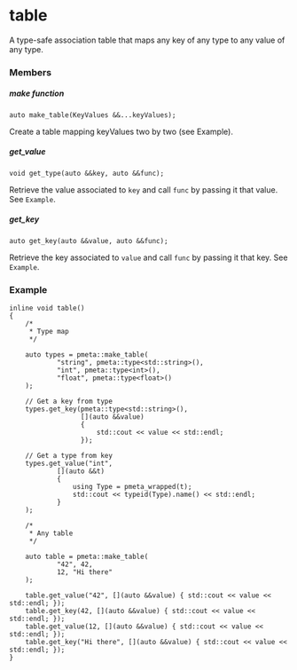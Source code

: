 # table

A type-safe association table that maps any key of any type to any value of any type.

### Members

##### make function
```
auto make_table(KeyValues &&...keyValues);
```
Create a table mapping keyValues two by two (see Example).

##### get_value
```
void get_type(auto &&key, auto &&func);
```
Retrieve the value associated to `key` and call `func` by passing it that value.
See `Example`.

##### get_key
```
auto get_key(auto &&value, auto &&func);
```
Retrieve the key associated to `value` and call `func` by passing it that key.
See `Example`.

### Example

```
inline void table()
{
    /*
     * Type map
     */

    auto types = pmeta::make_table(
            "string", pmeta::type<std::string>(),
            "int", pmeta::type<int>(),
            "float", pmeta::type<float>()
    );

    // Get a key from type
    types.get_key(pmeta::type<std::string>(),
                  [](auto &&value)
                  {
                      std::cout << value << std::endl;
                  });

    // Get a type from key
    types.get_value("int",
            [](auto &&t)
            {
                using Type = pmeta_wrapped(t);
                std::cout << typeid(Type).name() << std::endl;
            }
    );

    /*
     * Any table
     */

    auto table = pmeta::make_table(
            "42", 42,
            12, "Hi there"
    );

    table.get_value("42", [](auto &&value) { std::cout << value << std::endl; });
    table.get_key(42, [](auto &&value) { std::cout << value << std::endl; });
    table.get_value(12, [](auto &&value) { std::cout << value << std::endl; });
    table.get_key("Hi there", [](auto &&value) { std::cout << value << std::endl; });
}
```
